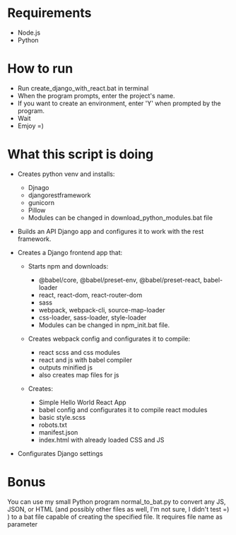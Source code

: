 # Requirements
- Node.js
- Python

# How to run

- Run create_django_with_react.bat in terminal
- When the program prompts, enter the project's name.
- If you want to create an environment, enter 'Y' when prompted by the program.
- Wait
- Emjoy =)

# What this script is doing

- Creates python venv and installs:
  - Djnago
  - djangorestframework
  - gunicorn
  - Pillow
  - Modules can be changed in download_python_modules.bat file

- Builds an API Django app and configures it to work with the rest framework.

- Creates a Django frontend app that:
    - Starts npm and downloads:
        - @babel/core, @babel/preset-env, @babel/preset-react, babel-loader 
        - react, react-dom, react-router-dom 
        - sass 
        - webpack, webpack-cli, source-map-loader 
        - css-loader, sass-loader, style-loader
        - Modules can be changed in npm_init.bat file.
   
    - Creates webpack config and configurates it to compile:
        - react scss and css modules
        - react and js with babel compiler
        - outputs minified js
        - also creates map files for js
  
    - Creates:
        - Simple Hello World React App
        - babel config and configurates it to compile react modules
        - basic style.scss
        - robots.txt
        - manifest.json
        - index.html with already loaded CSS and JS
- Configurates Django settings

# Bonus
You can use my small Python program normal_to_bat.py to convert any JS, JSON, or HTML (and possibly other files as well, I'm not sure, I didn't test =) ) to a bat file capable of creating the specified file.
It requires file name as parameter
